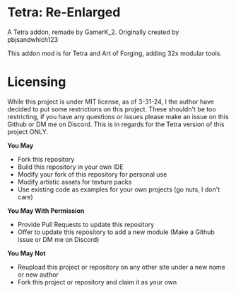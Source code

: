 # Tetra: Re-Enlarged

A Tetra addon, remade by GamerK_2. Originally created by pbjsandwhich123


This addon mod is for Tetra and Art of Forging, adding 32x modular tools.

# Licensing

While this project is under MIT license, as of 3-31-24, I the author have decided to put some restrictions on this project.
These shouldn't be too restricting, if you have any questions or issues please make an issue on this Github or DM me on Discord.
This is in regards for the Tetra version of this project ONLY.

__You May__
- Fork this repository
- Build this repository in your own IDE
- Modify your fork of this repository for personal use
- Modify artistic assets for texture packs
- Use existing code as examples for your own projects (go nuts, I don't care)

__You May With Permission__
- Provide Pull Requests to update this repository
- Offer to update this repository to add a new module (Make a Github issue or DM me on Discord)

__You May Not__
- Reupload this project or repository on any other site under a new name or new author
- Fork this project or repository and claim it as your own
